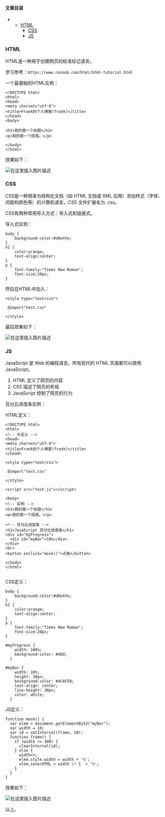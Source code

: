 








#### 文章目录


* + [HTML](#HTML_1)
	+ [CSS](#CSS_27)
	+ [JS](#JS_62)




### HTML


HTML是一种用于创建网页的标准标记语言。


学习参考：`https://www.runoob.com/html/html-tutorial.html`


一个最基础的HTML实例：



```
<!DOCTYPE html>
<html>
<head>
<meta charset="utf-8">
<title>Frank的个人博客(frank)</title>
</head>
<body>

<h1>我的第一个标题</h1>
<p>我的第一个段落。</p>

</body>
</html>

```

效果如下：


![在这里插入图片描述](https://img-blog.csdnimg.cn/106c3db005bc41acbb2a20b7f4e45865.png)


### CSS


CSS是一种用来为结构化文档（如 HTML 文档或 XML 应用）添加样式（字体、间距和颜色等）的计算机语言，CSS 文件扩展名为 .css。


CSS有两种常用导入方式：导入式和链接式。


导入式实例：



```
body {
    background-color:#d0e4fe;
}
h1 {
    color:orange;
    text-align:center;
}
p {
    font-family:"Times New Roman";
    font-size:20px;
}

```

然后在HTML中加入：



```
<style type="text/css">
 
 @import"test.css"
 
</style>

```

最后效果如下：


![在这里插入图片描述](https://img-blog.csdnimg.cn/6a6af1730ba74b8f89d2ce8a023a284e.png)


### JS


JavaScript 是 Web 的编程语言。所有现代的 HTML 页面都可以使用 JavaScript。


1. HTML 定义了网页的内容
2. CSS 描述了网页的布局
3. JavaScript 控制了网页的行为


百分比进度条实例：


HTML定义：



```
<!DOCTYPE html>
<html>
<!-- 头定义 -->
<head>
<meta charset="utf-8">
<title>Frank的个人博客(frank)</title>
</head>

<style type="text/css">
 
 @import"test.css"
 
</style>

<script src="test.js"></script>

<body>
<!-- 实例 -->
<h1>我的第一个标题</h1>
<p>我的第一个段落。</p>

<!-- 百分比进度条 -->
<h1>JavaScript 百分比进度条</h1>
<div id="myProgress">
  <div id="myBar">10%</div>
</div>
<br>
<button onclick="move()">点我</button>

</body>
</html>


```

CSS定义：



```
body {
    background-color:#d0e4fe;
}
h1 {
    color:orange;
    text-align:center;
}
p {
    font-family:"Times New Roman";
    font-size:20px;
}

#myProgress {
    width: 100%;
    background-color: #ddd;
  }
  
#myBar {
    width: 10%;
    height: 30px;
    background-color: #4CAF50;
    text-align: center;
    line-height: 30px;
    color: white;
  }

```

JS定义：



```
function move() {
  var elem = document.getElementById("myBar");   
  var width = 10;
  var id = setInterval(frame, 10);
  function frame() {
    if (width >= 100) {
      clearInterval(id);
    } else {
      width++; 
      elem.style.width = width + '%'; 
      elem.innerHTML = width \* 1  + '%';
    }
  }
}

```

效果如下：


![在这里插入图片描述](https://img-blog.csdnimg.cn/d4461beb8ee44f8a9b79d6fb6b55b912.png)


以上。





